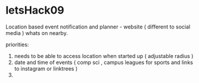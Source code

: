 # letsHack09
Location based event notification and planner - website ( different to social media  ) 
whats on nearby.

priorities:
1) needs to be able to access location when started up ( adjustable radius )
2) date and time of events ( comp sci , campus leagues for sports and links to instagram or linktrees )
3) 
